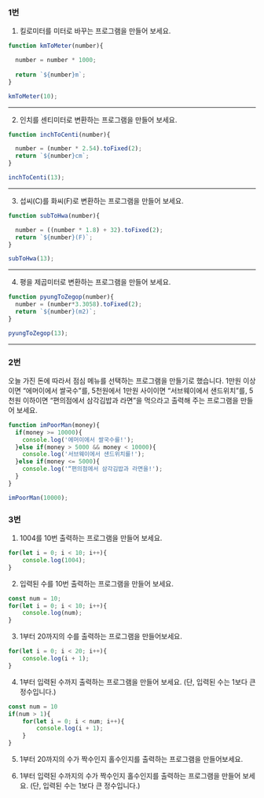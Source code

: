 ### 1번

1) 킬로미터를 미터로 바꾸는 프로그램을 만들어 보세요.
```js
function kmToMeter(number){

  number = number * 1000;
  
  return `${number}m`;
}

kmToMeter(10);
````
---
2) 인치를 센티미터로 변환하는 프로그램을 만들어 보세요.

```js
function inchToCenti(number){

  number = (number * 2.54).toFixed(2);
  return `${number}cm`;
}

inchToCenti(13);
```
---
3) 섭씨(C)를 화씨(F)로 변환하는 프로그램을 만들어 보세요.
```js
function subToHwa(number){

  number = ((number * 1.8) + 32).toFixed(2);
  return `${number}(F)`;
}

subToHwa(13);
```
---
4) 평을 제곱미터로 변환하는 프로그램을 만들어 보세요.
```js
function pyungToZegop(number){
  number = (number*3.3058).toFixed(2);
  return `${number}(m2)`;
}

pyungToZegop(13);
```
---
### 2번

오늘 가진 돈에 따라서 점심 메뉴를 선택하는 프로그램을 만들기로 했습니다. 1만원 이상이면 “에머이에서 쌀국수”를, 5천원에서 1만원 사이이면 “서브웨이에서 샌드위치”를, 5천원 이하이면 “편의점에서 삼각김밥과 라면”을 먹으라고 출력해 주는 프로그램을 만들어 보세요.

```js
function imPoorMan(money){
  if(money >= 10000){
    console.log('에머이에서 쌀국수를!');
  }else if(money > 5000 && money < 10000){
    console.log('서브웨이에서 샌드위치를!');
  }else if(money <= 5000){
    console.log('“편의점에서 삼각김밥과 라면을!');
  }
}

imPoorMan(10000);
```

### 3번

1) 1004를 10번 출력하는 프로그램을 만들어 보세요.
```js
for(let i = 0; i < 10; i++){
    console.log(1004);
}
```
2) 입력된 수를 10번 출력하는 프로그램을 만들어 보세요.
```js
const num = 10;
for(let i = 0; i < 10; i++){
    console.log(num);
}
```
3) 1부터 20까지의 수를 출력하는 프로그램을 만들어보세요.
```js
for(let i = 0; i < 20; i++){
    console.log(i + 1);
}
```
4) 1부터 입력된 수까지 출력하는 프로그램을 만들어 보세요. (단, 입력된 수는 1보다 큰 정수입니다.)
```js
const num = 10
if(num > 1){
    for(let i = 0; i < num; i++){
        console.log(i + 1);
    }
}

```
5) 1부터 20까지의 수가 짝수인지 홀수인지를 출력하는 프로그램을 만들어보세요.


6) 1부터 입력된 수까지의 수가 짝수인지 홀수인지를 출력하는 프로그램을 만들어 보세요. (단, 입력된 수는 1보다 큰 정수입니다.)